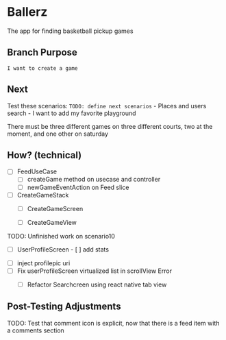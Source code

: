 # Ballerz
The app for finding basketball pickup games


## Branch Purpose
    I want to create a game
## Next 
Test these scenarios:
    `TODO: define next scenarios` 
    - Places and users search
    - I want to add my favorite playground
        
There must be three different games on three different courts, two at the moment, and one other on saturday


## How? (technical)

- [ ] FeedUseCase
    - [ ] createGame method on usecase and controller
    - [ ] newGameEventAction on Feed slice

- [ ] CreateGameStack
    - [ ] CreateGameScreen
    - [ ] CreateGameView





TODO: Unfinished work on scenario10
- [ ] UserProfileScreen
            - [ ] add stats
* [ ] inject profilepic uri
* [ ] Fix userProfileScreen virtualized list in scrollView Error
    * [ ] Refactor Searchcreen using react native tab view





## Post-Testing Adjustments
TODO: Test that comment icon is explicit, now that there is a feed item with a comments section